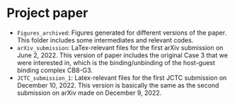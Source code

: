 Project paper
=============
- `Figures_archived`: Figures generated for different versions of the paper. This folder includes some intermediates and relevant codes.
- `arXiv_submission`: LaTex-relevant files for the first arXiv submission on June 2, 2022. This version of paper includes the original Case 3 that we were interested in, which is the binding/unbinding of the host-guest binding complex CB8-G3.
- `JCTC_submission_1`: Latex-relevant files for the first JCTC submission on December 10, 2022. This version is basically the same as the second submission on arXiv made on December 9, 2022. 